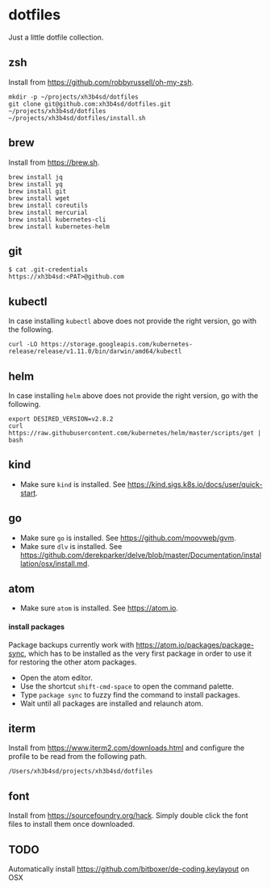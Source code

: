 # dotfiles

Just a little dotfile collection.



## zsh

Install from https://github.com/robbyrussell/oh-my-zsh.

```
mkdir -p ~/projects/xh3b4sd/dotfiles
git clone git@github.com:xh3b4sd/dotfiles.git ~/projects/xh3b4sd/dotfiles
~/projects/xh3b4sd/dotfiles/install.sh
```



## brew

Install from https://brew.sh.

```
brew install jq
brew install yq
brew install git
brew install wget
brew install coreutils
brew install mercurial
brew install kubernetes-cli
brew install kubernetes-helm
```



## git

```
$ cat .git-credentials
https://xh3b4sd:<PAT>@github.com
```



## kubectl

In case installing `kubectl` above does not provide the right version, go with
the following.

```
curl -LO https://storage.googleapis.com/kubernetes-release/release/v1.11.0/bin/darwin/amd64/kubectl
```



## helm

In case installing `helm` above does not provide the right version, go with the
following.

```
export DESIRED_VERSION=v2.8.2
curl https://raw.githubusercontent.com/kubernetes/helm/master/scripts/get | bash
```



## kind

- Make sure `kind` is installed. See https://kind.sigs.k8s.io/docs/user/quick-start.



## go

- Make sure `go` is installed. See https://github.com/moovweb/gvm.
- Make sure `dlv` is installed. See https://github.com/derekparker/delve/blob/master/Documentation/installation/osx/install.md.



## atom

- Make sure `atom` is installed. See https://atom.io.

#### install packages

Package backups currently work with https://atom.io/packages/package-sync, which
has to be installed as the very first package in order to use it for restoring
the other atom packages.

- Open the atom editor.
- Use the shortcut `shift-cmd-space` to open the command palette.
- Type `package sync` to fuzzy find the command to install packages.
- Wait until all packages are installed and relaunch atom.



## iterm

Install from https://www.iterm2.com/downloads.html and configure the profile to
be read from the following path.

```
/Users/xh3b4sd/projects/xh3b4sd/dotfiles
```



## font

Install from https://sourcefoundry.org/hack. Simply double click the font files
to install them once downloaded.



## TODO

Automatically install https://github.com/bitboxer/de-coding.keylayout on OSX
